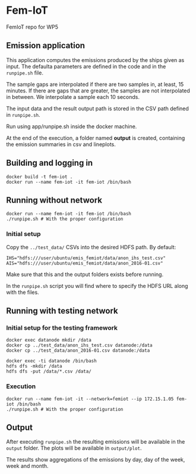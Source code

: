 # Fem-IoT
FemIoT repo for WP5


## Emission application

This application computes the emissions produced by the ships given as input.
The defaulta parameters are defined in the code and in the `runpipe.sh` file.

The sample gaps are interpolated if there are two samples in, at least, 15
minutes. If there are gaps that are greater, the samples are not interpolated in
between. We interpolate a sample each 10 seconds.

The input data and the result output path is stored in the CSV path defined in `runpipe.sh`.

Run using app/runpipe.sh inside the docker machine.

At the end of the execution, a folder named **output** is created, containing
the emission summaries in csv and lineplots.

## Building and logging in

```
docker build -t fem-iot .
docker run --name fem-iot -it fem-iot /bin/bash
```

## Running without network

```
docker run --name fem-iot -it fem-iot /bin/bash
./runpipe.sh # With the proper configuration
```

### Initial setup 

Copy the `../test_data/` CSVs into the desired HDFS path. By default:
```
IHS="hdfs:///user/ubuntu/emis_femiot/data/anon_ihs_test.csv"
AIS="hdfs:///user/ubuntu/emis_femiot/data/anon_2016-01.csv"
```

Make sure that this and the output folders exists before running.

In the `runpipe.sh` script you will find where to specify the HDFS URL along
with the files.


## Running with testing network

### Initial setup for the testing framework

```
docker exec datanode mkdir /data
docker cp ../test_data/anon_ihs_test.csv datanode:/data
docker cp ../test_data/anon_2016-01.csv datanode:/data
```

```
docker exec -ti datanode /bin/bash
hdfs dfs -mkdir /data
hdfs dfs -put /data/*.csv /data/
```

### Execution
```
docker run --name fem-iot -it --network=femiot --ip 172.15.1.05 fem-iot /bin/bash
./runpipe.sh # With the proper configuration
```

## Output

After executing `runpipe.sh` the resulting emissions will be available in the `output` folder. The plots will be available in `output/plot`. 

The results show aggregations of the emissions by day, day of the week, week and month.
